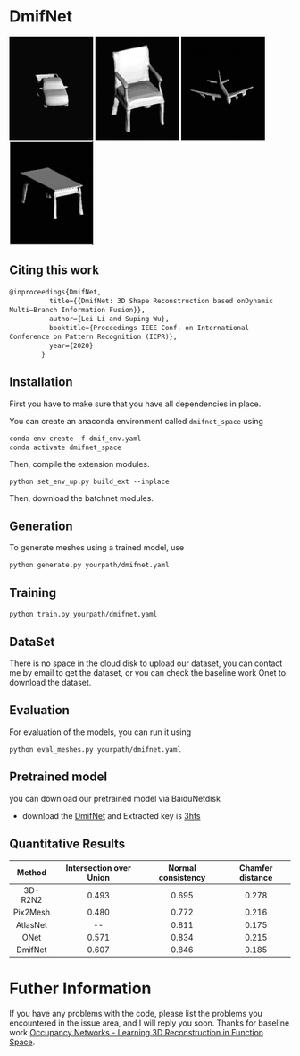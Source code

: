 # DmifNet
![Example 1](display/car.gif)
![Example 2](display/chair.gif)
![Example 3](display/plane.gif)
![Example 4](display/table.gif)

## Citing this work
```
@inproceedings{DmifNet,
          title={{DmifNet: 3D Shape Reconstruction based onDynamic Multi–Branch Information Fusion}},
          author={Lei Li and Suping Wu},
          booktitle={Proceedings IEEE Conf. on International Conference on Pattern Recognition (ICPR)},
          year={2020}
        }
```
## Installation
First you have to make sure that you have all dependencies in place.

You can create an anaconda environment called `dmifnet_space` using
```
conda env create -f dmif_env.yaml
conda activate dmifnet_space
```

Then, compile the extension modules.
```
python set_env_up.py build_ext --inplace
```
Then, download the batchnet modules.



## Generation
To generate meshes using a trained model, use
```
python generate.py yourpath/dmifnet.yaml
```

## Training
```
python train.py yourpath/dmifnet.yaml
```

## DataSet
There is no space in the cloud disk to upload our dataset, you can contact me by email to get the dataset, or you can check the baseline work Onet to download the dataset.

## Evaluation
For evaluation of the models, you can run it using

```
python eval_meshes.py yourpath/dmifnet.yaml
```
## Pretrained model
you can download our pretrained model via BaiduNetdisk

* download the [DmifNet](https://pan.baidu.com/s/1nihobjv6dW5RVt2Zw2Ycjw) and Extracted key is [3hfs]([5iwg]) 

## Quantitative Results
Method | Intersection over Union | Normal consistency | Chamfer distance 
:-: | :-: | :-: | :-: 
3D-R2N2 | 0.493 | 0.695 | 0.278  
Pix2Mesh | 0.480 | 0.772 | 0.216 
AtlasNet | -- | 0.811 | 0.175 
ONet | 0.571 | 0.834 | 0.215
DmifNet | 0.607 | 0.846 | 0.185

# Futher Information
If you have any problems with the code, please list the problems you encountered in the issue area, and I will reply you soon.
Thanks for  baseline work [Occupancy Networks - Learning 3D Reconstruction in Function Space](https://avg.is.tuebingen.mpg.de/publications/occupancy-networks).

